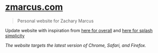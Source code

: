 ﻿# [zmarcus.com](https://www.zmarcus.com)

> Personal website for Zachary Marcus

Update website with inspiration from [here for overall](https://ednatheux.com/) and [here for splash simplicity](https://ednatheux.com/)


*The website targets the latest version of Chrome, Safari, and Firefox.*
